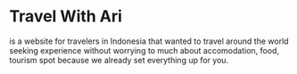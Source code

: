 # Travel With Ari
is a website for travelers in Indonesia that wanted to travel around the world seeking experience without worrying to much about accomodation, food, tourism spot because we already set everything up for you.
